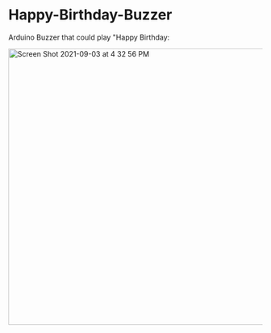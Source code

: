 # Happy-Birthday-Buzzer
Arduino Buzzer that could play "Happy Birthday:

<img width="547" alt="Screen Shot 2021-09-03 at 4 32 56 PM" src="https://user-images.githubusercontent.com/89763206/132074262-6393a3d1-241a-4b67-aa1e-5043547958d8.png">
